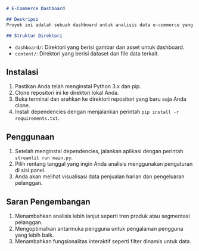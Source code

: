 

```markdown
# E-Commerce Dashboard

## Deskripsi
Proyek ini adalah sebuah dashboard untuk analisis data e-commerce yang dibangun menggunakan Streamlit. Dashboard ini memvisualisasikan data penjualan harian dan pengeluaran pelanggan.

## Struktur Direktori
```
- `dashboard/`: Direktori yang berisi gambar dan asset untuk dashboard.
- `content/`: Direktori yang berisi dataset dan file data terkait.

## Instalasi
1. Pastikan Anda telah menginstal Python 3.x dan pip.
2. Clone repositori ini ke direktori lokal Anda.
3. Buka terminal dan arahkan ke direktori repositori yang baru saja Anda clone.
4. Install dependencies dengan menjalankan perintah `pip install -r requirements.txt`.

## Penggunaan
1. Setelah menginstal dependencies, jalankan aplikasi dengan perintah `streamlit run main.py`.
2. Pilih rentang tanggal yang ingin Anda analisis menggunakan pengaturan di sisi panel.
3. Anda akan melihat visualisasi data penjualan harian dan pengeluaran pelanggan.

## Saran Pengembangan
1. Menambahkan analisis lebih lanjut seperti tren produk atau segmentasi pelanggan.
2. Mengoptimalkan antarmuka pengguna untuk pengalaman pengguna yang lebih baik.
3. Menambahkan fungsionalitas interaktif seperti filter dinamis untuk data.

``` 

